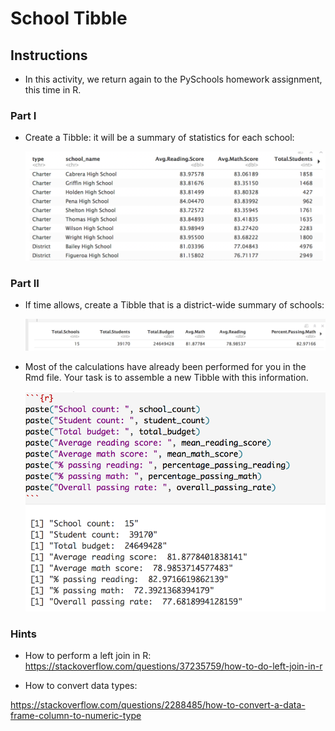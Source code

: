 # School Tibble

## Instructions

* In this activity, we return again to the PySchools homework assignment, this time in R.

### Part I

* Create a Tibble: it will be a summary of statistics for each school:

  ![school.png](school.png)

### Part II

* If time allows, create a Tibble that is a district-wide summary of schools:

  ![district.png](district.png)


* Most of the calculations have already been performed for you in the Rmd file. Your task is to assemble a new Tibble with this information.

  ![data.png](data.png)

### Hints

* How to perform a left join in R: <https://stackoverflow.com/questions/37235759/how-to-do-left-join-in-r>  

* How to convert data types:

<https://stackoverflow.com/questions/2288485/how-to-convert-a-data-frame-column-to-numeric-type>  
